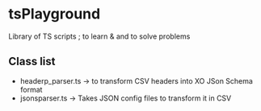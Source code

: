 # tsPlayground
Library of TS scripts ; to learn &amp; and to solve problems

## Class list 
-  headerp_parser.ts -> to transform CSV headers into XO JSon Schema format
- jsonsparser.ts -> Takes JSON config files to transform it in CSV
